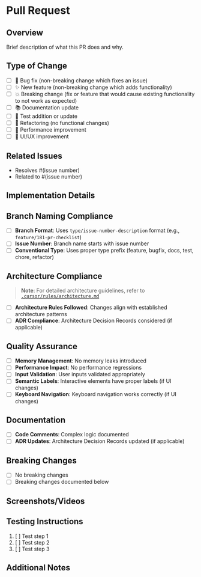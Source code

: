 # Pull Request

## Overview
Brief description of what this PR does and why.

## Type of Change
- [ ] 🐛 Bug fix (non-breaking change which fixes an issue)
- [ ] ✨ New feature (non-breaking change which adds functionality)
- [ ] 💥 Breaking change (fix or feature that would cause existing functionality to not work as expected)
- [ ] 📚 Documentation update
- [ ] 🧪 Test addition or update
- [ ] 🔧 Refactoring (no functional changes)
- [ ] 🚀 Performance improvement
- [ ] 🎨 UI/UX improvement

## Related Issues
- Resolves #(issue number)
- Related to #(issue number)

## Implementation Details
<!-- Describe HOW the changes were implemented -->
<!-- Include relevant technical decisions, approaches, and considerations -->
<!-- Explain any architectural changes or design patterns used -->

## Branch Naming Compliance
- [ ] **Branch Format**: Uses `type/issue-number-description` format (e.g., `feature/181-pr-checklist`)
- [ ] **Issue Number**: Branch name starts with issue number
- [ ] **Conventional Type**: Uses proper type prefix (feature, bugfix, docs, test, chore, refactor)

## Architecture Compliance
> **Note**: For detailed architecture guidelines, refer to [`.cursor/rules/architecture.md`](.cursor/rules/architecture.md)

- [ ] **Architecture Rules Followed**: Changes align with established architecture patterns
- [ ] **ADR Compliance**: Architecture Decision Records considered (if applicable)

## Quality Assurance
- [ ] **Memory Management**: No memory leaks introduced
- [ ] **Performance Impact**: No performance regressions
- [ ] **Input Validation**: User inputs validated appropriately
- [ ] **Semantic Labels**: Interactive elements have proper labels (if UI changes)
- [ ] **Keyboard Navigation**: Keyboard navigation works correctly (if UI changes)

## Documentation
- [ ] **Code Comments**: Complex logic documented
- [ ] **ADR Updates**: Architecture Decision Records updated (if applicable)

## Breaking Changes
- [ ] No breaking changes
- [ ] Breaking changes documented below

<!-- If breaking changes, describe them here -->

## Screenshots/Videos
<!-- If applicable, add screenshots or videos to help explain your changes -->
<!-- For UI changes, before/after screenshots are helpful -->

## Testing Instructions
1. [ ] Test step 1
2. [ ] Test step 2
3. [ ] Test step 3

## Additional Notes
<!-- Any additional information for reviewers -->
